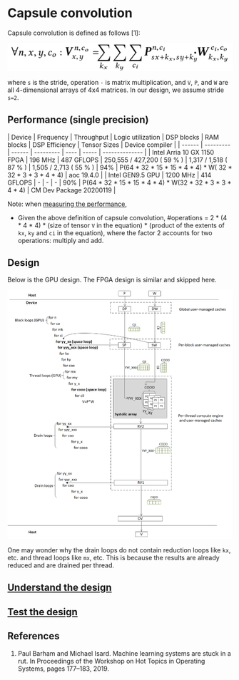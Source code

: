# Capsule convolution

Capsule convolution is defined as follows [1]:

![capsule-original-equation](figures/capsule-equation.png)

where `s` is the stride, operation `·` is matrix multiplication, and `V`, `P`, and `W` are all 4-dimensional arrays of 4x4 matrices.  In our design, we assume  stride `s=2`.  

## Performance (single precision)

| Device | Frequency | Throughput | Logic utilization | DSP blocks | RAM blocks | DSP Efficiency | Tensor Sizes | Device compiler |
| ------ | --------- | ------ | --------- | ---- | ----- | -------------- |
| Intel Arria 10 GX 1150 FPGA | 196 MHz | 487 GFLOPS | 250,555 / 427,200 ( 59 % ) | 1,317 / 1,518 ( 87 % ) | 1,505 / 2,713 ( 55 % ) | 94%  | P(64 * 32 * 15 * 15 * 4 * 4) * W( 32 * 32 * 3 * 3 * 4 * 4) | aoc 19.4.0 |
| Intel GEN9.5 GPU | 1200 MHz | 414 GFLOPS | - | - | - | 90%   | P(64 * 32 * 15 * 15 * 4 * 4) * W(32 * 32 * 3 * 3 * 4 * 4) | CM Dev Package 20200119 |

Note:  when [measuring the performance](../README.md#Performance-metrics),

- Given the above definition of capsule convolution, #operations =  2 * (4 * 4 * 4) * (size of tensor `V` in the equation) * (product of the extents of `kx`, `ky` and `ci` in the equation), where the factor 2 accounts for two operations: multiply and add.

## Design

Below is the GPU design. The FPGA design is similar and skipped here.

![Design](figures/capsule-design.png)

One may wonder why the drain loops do not contain reduction loops like `kx`, etc. and thread loops like `mx`, etc. This is because the results are already reduced and are drained per thread. 

## [Understand the design](../README.md#how-to-understand-a-design)

## [Test the design](../../../../README.md#Performance-tests)

## References

1. Paul Barham and Michael Isard. Machine learning systems are stuck in a rut. In Proceedings of the Workshop on Hot Topics in Operating Systems, pages 177–183, 2019.  
